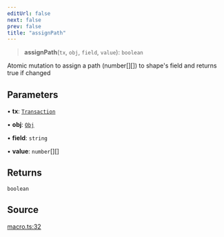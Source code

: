 ```yaml
---
editUrl: false
next: false
prev: false
title: "assignPath"
---
```


> **assignPath**(`tx`, `obj`, `field`, `value`): `boolean`

Atomic mutation to assign a path (number[][]) to shape's field and
returns true if changed

## Parameters

• **tx**: [`Transaction`](/api-core/classes/transaction/)

• **obj**: [`Obj`](/api-core/classes/obj/)

• **field**: `string`

• **value**: `number`[][]

## Returns

`boolean`

## Source

[macro.ts:32](https://github.com/dgmjs/dgmjs/blob/main/packages/core/src/macro.ts#L32)
